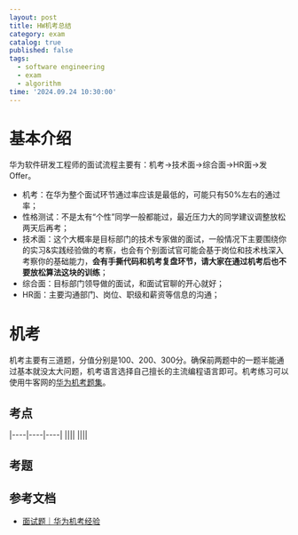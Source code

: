 ```yaml
---
layout: post
title: HW机考总结
category: exam
catalog: true
published: false
tags:
  - software engineering
  - exam
  - algorithm
time: '2024.09.24 10:30:00'
---
```


# 基本介绍
华为软件研发工程师的面试流程主要有：机考->技术面->综合面->HR面->发Offer。
- 机考：在华为整个面试环节通过率应该是最低的，可能只有50%左右的通过率；
- 性格测试：不是太有“个性”同学一般都能过，最近压力大的同学建议调整放松两天后再考；
- 技术面：这个大概率是目标部门的技术专家做的面试，一般情况下主要围绕你的实习&实践经验做的考察，也会有个别面试官可能会基于岗位和技术栈深入考察你的基础能力，**会有手撕代码和机考复盘环节，请大家在通过机考后也不要放松算法这块的训练**；
- 综合面：目标部门领导做的面试，和面试官聊的开心就好；
- HR面：主要沟通部门、岗位、职级和薪资等信息的沟通；

# 机考
机考主要有三道题，分值分别是100、200、300分。确保前两题中的一题半能通过基本就没太大问题，机考语言选择自己擅长的主流编程语言即可。机考练习可以使用牛客网的[华为机考题集](https://www.nowcoder.com/exam/oj/ta?page=1&pageSize=50&search=&tpId=37&type=37)。

## 考点
|----|----|----|
||||
||||
## 考题

## 参考文档
- [面试题｜华为机考经验](https://leetcode.cn/circle/discuss/W2DieT/)
